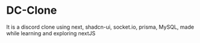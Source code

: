 # DC-Clone
It is a discord clone using next, shadcn-ui, socket.io, prisma, MySQL, made while learning and exploring nextJS
